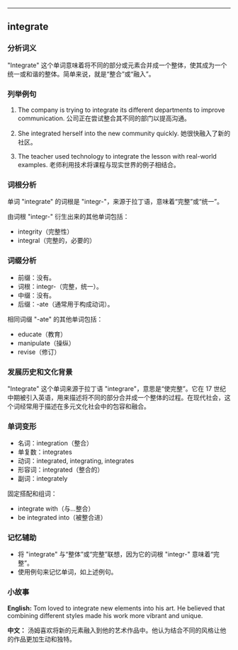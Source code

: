 
---------------
## integrate
### 分析词义
"Integrate" 这个单词意味着将不同的部分或元素合并成一个整体，使其成为一个统一或和谐的整体。简单来说，就是“整合”或“融入”。

### 列举例句
1. The company is trying to integrate its different departments to improve communication.
   公司正在尝试整合其不同的部门以提高沟通。

2. She integrated herself into the new community quickly.
   她很快融入了新的社区。

3. The teacher used technology to integrate the lesson with real-world examples.
   老师利用技术将课程与现实世界的例子相结合。

### 词根分析
单词 "integrate" 的词根是 "integr-"，来源于拉丁语，意味着“完整”或“统一”。

由词根 "integr-" 衍生出来的其他单词包括：
- integrity（完整性）
- integral（完整的，必要的）

### 词缀分析
- 前缀：没有。
- 词根：integr-（完整，统一）。
- 中缀：没有。
- 后缀：-ate（通常用于构成动词）。

相同词缀 "-ate" 的其他单词包括：
- educate（教育）
- manipulate（操纵）
- revise（修订）

### 发展历史和文化背景
"Integrate" 这个单词来源于拉丁语 "integrare"，意思是“使完整”。它在 17 世纪中期被引入英语，用来描述将不同的部分合并成一个整体的过程。在现代社会，这个词经常用于描述在多元文化社会中的包容和融合。

### 单词变形
- 名词：integration（整合）
- 单复数：integrates
- 动词：integrated, integrating, integrates
- 形容词：integrated（整合的）
- 副词：integrately

固定搭配和组词：
- integrate with（与...整合）
- be integrated into（被整合进）

### 记忆辅助
- 将 "integrate" 与“整体”或“完整”联想，因为它的词根 "integr-" 意味着“完整”。
- 使用例句来记忆单词，如上述例句。

### 小故事
**English:**
Tom loved to integrate new elements into his art. He believed that combining different styles made his work more vibrant and unique.

**中文：**
汤姆喜欢将新的元素融入到他的艺术作品中。他认为结合不同的风格让他的作品更加生动和独特。

